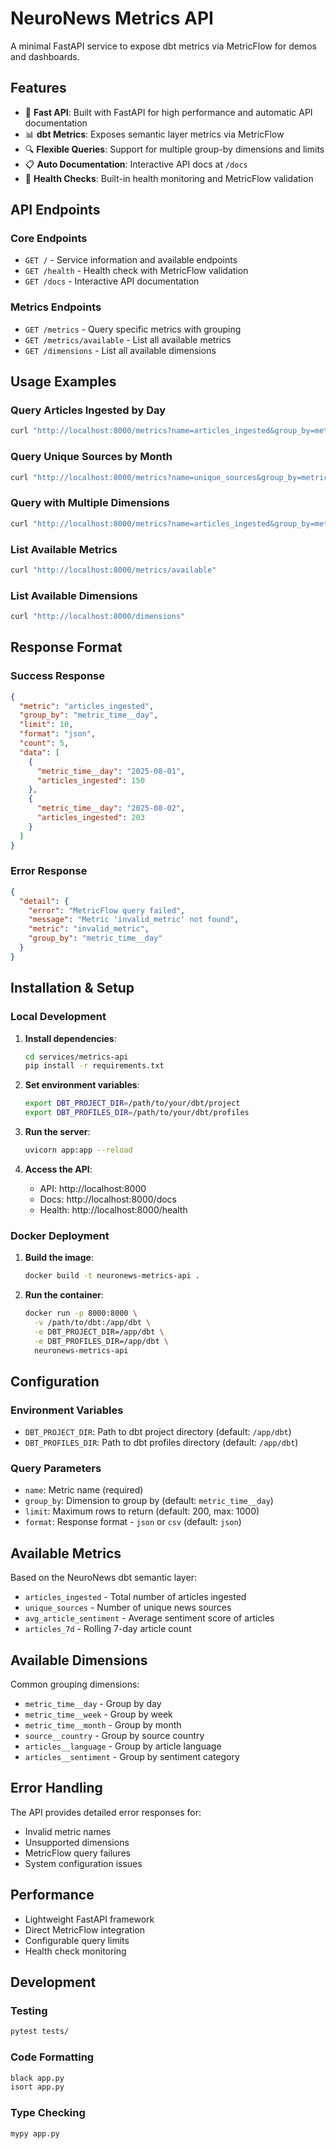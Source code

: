 # NeuroNews Metrics API

A minimal FastAPI service to expose dbt metrics via MetricFlow for demos and dashboards.

## Features

- 🚀 **Fast API**: Built with FastAPI for high performance and automatic API documentation
- 📊 **dbt Metrics**: Exposes semantic layer metrics via MetricFlow
- 🔍 **Flexible Queries**: Support for multiple group-by dimensions and limits
- 📋 **Auto Documentation**: Interactive API docs at `/docs`
- 🏥 **Health Checks**: Built-in health monitoring and MetricFlow validation

## API Endpoints

### Core Endpoints

- `GET /` - Service information and available endpoints
- `GET /health` - Health check with MetricFlow validation
- `GET /docs` - Interactive API documentation

### Metrics Endpoints

- `GET /metrics` - Query specific metrics with grouping
- `GET /metrics/available` - List all available metrics
- `GET /dimensions` - List all available dimensions

## Usage Examples

### Query Articles Ingested by Day
```bash
curl "http://localhost:8000/metrics?name=articles_ingested&group_by=metric_time__day&limit=10"
```

### Query Unique Sources by Month
```bash
curl "http://localhost:8000/metrics?name=unique_sources&group_by=metric_time__month&limit=5"
```

### Query with Multiple Dimensions
```bash
curl "http://localhost:8000/metrics?name=articles_ingested&group_by=metric_time__day,source__country&limit=20"
```

### List Available Metrics
```bash
curl "http://localhost:8000/metrics/available"
```

### List Available Dimensions
```bash
curl "http://localhost:8000/dimensions"
```

## Response Format

### Success Response
```json
{
  "metric": "articles_ingested",
  "group_by": "metric_time__day",
  "limit": 10,
  "format": "json",
  "count": 5,
  "data": [
    {
      "metric_time__day": "2025-08-01",
      "articles_ingested": 150
    },
    {
      "metric_time__day": "2025-08-02", 
      "articles_ingested": 203
    }
  ]
}
```

### Error Response
```json
{
  "detail": {
    "error": "MetricFlow query failed",
    "message": "Metric 'invalid_metric' not found",
    "metric": "invalid_metric",
    "group_by": "metric_time__day"
  }
}
```

## Installation & Setup

### Local Development

1. **Install dependencies**:
   ```bash
   cd services/metrics-api
   pip install -r requirements.txt
   ```

2. **Set environment variables**:
   ```bash
   export DBT_PROJECT_DIR=/path/to/your/dbt/project
   export DBT_PROFILES_DIR=/path/to/your/dbt/profiles
   ```

3. **Run the server**:
   ```bash
   uvicorn app:app --reload
   ```

4. **Access the API**:
   - API: http://localhost:8000
   - Docs: http://localhost:8000/docs
   - Health: http://localhost:8000/health

### Docker Deployment

1. **Build the image**:
   ```bash
   docker build -t neuronews-metrics-api .
   ```

2. **Run the container**:
   ```bash
   docker run -p 8000:8000 \
     -v /path/to/dbt:/app/dbt \
     -e DBT_PROJECT_DIR=/app/dbt \
     -e DBT_PROFILES_DIR=/app/dbt \
     neuronews-metrics-api
   ```

## Configuration

### Environment Variables

- `DBT_PROJECT_DIR`: Path to dbt project directory (default: `/app/dbt`)
- `DBT_PROFILES_DIR`: Path to dbt profiles directory (default: `/app/dbt`)

### Query Parameters

- `name`: Metric name (required)
- `group_by`: Dimension to group by (default: `metric_time__day`)
- `limit`: Maximum rows to return (default: 200, max: 1000)
- `format`: Response format - `json` or `csv` (default: `json`)

## Available Metrics

Based on the NeuroNews dbt semantic layer:

- `articles_ingested` - Total number of articles ingested
- `unique_sources` - Number of unique news sources
- `avg_article_sentiment` - Average sentiment score of articles
- `articles_7d` - Rolling 7-day article count

## Available Dimensions

Common grouping dimensions:

- `metric_time__day` - Group by day
- `metric_time__week` - Group by week  
- `metric_time__month` - Group by month
- `source__country` - Group by source country
- `articles__language` - Group by article language
- `articles__sentiment` - Group by sentiment category

## Error Handling

The API provides detailed error responses for:

- Invalid metric names
- Unsupported dimensions
- MetricFlow query failures
- System configuration issues

## Performance

- Lightweight FastAPI framework
- Direct MetricFlow integration
- Configurable query limits
- Health check monitoring

## Development

### Testing

```bash
pytest tests/
```

### Code Formatting

```bash
black app.py
isort app.py
```

### Type Checking

```bash
mypy app.py
```
